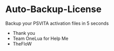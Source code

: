 # Auto-Backup-License
Backup your PSVITA activation files in 5 seconds
- Thank you 
- Team OneLua for Help Me
- TheFloW
